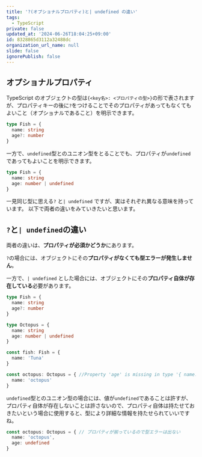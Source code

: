 ```yaml
---
title: '?(オプショナルプロパティ)と| undefined の違い'
tags:
  - TypeScript
private: false
updated_at: '2024-06-26T18:04:25+09:00'
id: 8328865d3112a32488dc
organization_url_name: null
slide: false
ignorePublish: false
---
```

## オプショナルプロパティ
TypeScript のオブジェクトの型は`{<key名>: <プロパティの型>}`の形で表されますが、プロパティキーの後に`?`をつけることでそのプロパティがあってもなくてもよいこと（オプショナルであること）を明示できます。
```ts
type Fish = {
  name: string
  age?: number
}
```

一方で、`undefined`型とのユニオン型をとることでも、プロパティが`undefined`であってもよいことを明示できます。
```ts
type Fish = {
  name: string
  age: number | undefined
}
```

一見同じ型に思える`?` と`| undefined` ですが、実はそれぞれ異なる意味を持っています。
以下で両者の違いをみていきたいと思います。

## `?`と`| undefined`の違い
両者の違いは、**プロパティが必須かどうか**にあります。

`?`の場合には、オブジェクトにその**プロパティがなくても型エラーが発生しません**。

一方で、`| undefined` とした場合には、オブジェクトにその**プロパティ自体が存在している**必要があります。
```ts
type Fish = {
  name: string 
  age?: number
}

type Octopus = {
  name: string
  age: number | undefined
}

const fish: Fish = {
  name: 'Tuna'
}

const octopus: Octopus = { //Property 'age' is missing in type '{ name: string; }' but required in type 'Octopus'.(2741)
  name: 'octopus'
}
```
`undefined`型とのユニオン型の場合には、値が`undefined`であることは許すが、プロパティ自体が存在しないことは許さないので、プロパティ自体は持たせておきたいという場合に使用すると、型により詳細な情報を持たせられていいですね。
```ts
const octopus: Octopus = { // プロパティが揃っているので型エラーは出ない
  name: 'octopus',
  age: undefined
}
```
